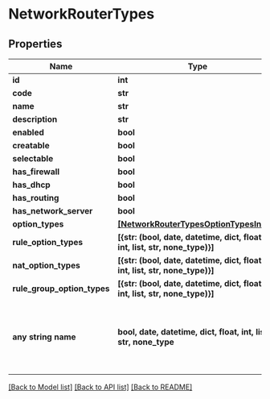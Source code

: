 # NetworkRouterTypes


## Properties
Name | Type | Description | Notes
------------ | ------------- | ------------- | -------------
**id** | **int** |  | [optional] 
**code** | **str** |  | [optional] 
**name** | **str** |  | [optional] 
**description** | **str** |  | [optional] 
**enabled** | **bool** |  | [optional] 
**creatable** | **bool** |  | [optional] 
**selectable** | **bool** |  | [optional] 
**has_firewall** | **bool** |  | [optional] 
**has_dhcp** | **bool** |  | [optional] 
**has_routing** | **bool** |  | [optional] 
**has_network_server** | **bool** |  | [optional] 
**option_types** | [**[NetworkRouterTypesOptionTypesInner]**](NetworkRouterTypesOptionTypesInner.md) |  | [optional] 
**rule_option_types** | **[{str: (bool, date, datetime, dict, float, int, list, str, none_type)}]** |  | [optional] 
**nat_option_types** | **[{str: (bool, date, datetime, dict, float, int, list, str, none_type)}]** |  | [optional] 
**rule_group_option_types** | **[{str: (bool, date, datetime, dict, float, int, list, str, none_type)}]** |  | [optional] 
**any string name** | **bool, date, datetime, dict, float, int, list, str, none_type** | any string name can be used but the value must be the correct type | [optional]

[[Back to Model list]](../README.md#documentation-for-models) [[Back to API list]](../README.md#documentation-for-api-endpoints) [[Back to README]](../README.md)


